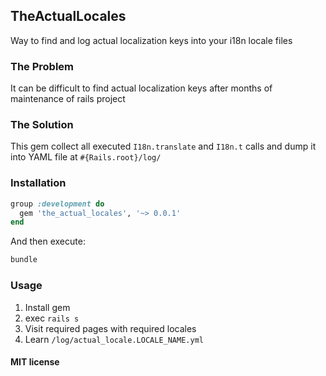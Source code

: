 ## TheActualLocales

Way to find and log actual localization keys into your i18n locale files

### The Problem

It can be difficult to find actual localization keys after months of maintenance of rails project

### The Solution

This gem collect all executed `I18n.translate` and `I18n.t` calls and dump it into YAML file at
`#{Rails.root}/log/`

### Installation

```ruby
group :development do
  gem 'the_actual_locales', '~> 0.0.1'
end
```

And then execute:

```sh
bundle
```

### Usage

1. Install gem
2. exec `rails s`
2. Visit required pages with required locales
3. Learn `/log/actual_locale.LOCALE_NAME.yml`

#### MIT license

